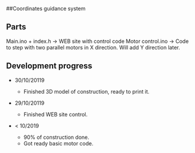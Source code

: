 ##Coordinates guidance system

## Parts

Main.ino + index.h   -> WEB site with control code
Motor control.ino    -> Code to step with two parallel motors in X direction. Will add Y direction later.



## Development progress

* 30/10/20119
    * Finished 3D model of construction, ready to print it. 

* 29/10/20119
    * Finished WEB site control. 
    
* < 10/2019
    * 90% of construction done.
    * Got ready basic motor code.




